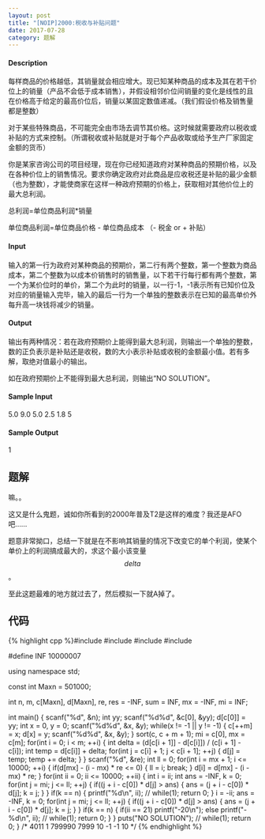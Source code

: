 ```yaml
---
layout: post
title: "[NOIP]2000:税收与补贴问题"
date: 2017-07-28
category: 题解
---
```

#### Description
每样商品的价格越低，其销量就会相应增大。现已知某种商品的成本及其在若干价位上的销量（产品不会低于成本销售），并假设相邻价位间销量的变化是线性的且在价格高于给定的最高价位后，销量以某固定数值递减。（我们假设价格及销售量都是整数）

对于某些特殊商品，不可能完全由市场去调节其价格。这时候就需要政府以税收或补贴的方式来控制。（所谓税收或补贴就是对于每个产品收取或给予生产厂家固定金额的货币）

你是某家咨询公司的项目经理，现在你已经知道政府对某种商品的预期价格，以及在各种价位上的销售情况。要求你确定政府对此商品是应收税还是补贴的最少金额（也为整数），才能使商家在这样一种政府预期的价格上，获取相对其他价位上的最大总利润。

总利润=单位商品利润*销量

单位商品利润=单位商品价格 - 单位商品成本 （- 税金 or + 补贴）
#### Input
输入的第一行为政府对某种商品的预期价，第二行有两个整数，第一个整数为商品成本，第二个整数为以成本价销售时的销售量，以下若干行每行都有两个整数，第一个为某价位时的单价，第二个为此时的销量，以一行-1，-1表示所有已知价位及对应的销量输入完毕，输入的最后一行为一个单独的整数表示在已知的最高单价外每升高一块钱将减少的销量。
#### Output
输出有两种情况：若在政府预期价上能得到最大总利润，则输出一个单独的整数，数的正负表示是补贴还是收税，数的大小表示补贴或收税的金额最小值。若有多解，取绝对值最小的输出。

如在政府预期价上不能得到最大总利润，则输出“NO SOLUTION”。
#### Sample Input
5.0 9.0 5.0 2.5 1.8 5
#### Sample Output
1

## 题解

嘛。。

这又是什么鬼题，诚如你所看到的2000年普及T2是这样的难度？我还是AFO吧……

题意非常拗口，总结一下就是在不影响其销量的情况下改变它的单个利润，使某个单价上的利润搞成最大的，求这个最小该变量$$delta$$。

至此这题最难的地方就过去了，然后模拟一下就A掉了。

## 代码
{% highlight cpp %}#include <cstdio>
#include <cstring>
#include <iostream>
#include <algorithm>

#define INF 10000007

using namespace std;

const int Maxn = 501000;

int n, m, c[Maxn], d[Maxn], re, res = -INF, sum = INF, mx = -INF, mi = INF;

int main() {
    scanf("%d", &n); int yy;
    scanf("%d%d", &c[0], &yy);
    d[c[0]] = yy;
    int x = 0, y = 0;
    scanf("%d%d", &x, &y);
    while(x != -1 || y != -1) {
        c[++m] = x; d[x] = y; scanf("%d%d", &x, &y);
    }
    sort(c, c + m + 1); mi = c[0], mx = c[m];
    for(int i = 0; i < m; ++i) {
        int delta = (d[c[i + 1]] - d[c[i]]) / (c[i + 1] - c[i]);
        int temp = d[c[i]] + delta;
        for(int j = c[i] + 1; j < c[i + 1]; ++j) {
            d[j] = temp;
            temp += delta;
        }
    }
    scanf("%d", &re); int ll = 0;
    for(int i = mx + 1; i <= 10000; ++i) {
        if(d[mx] - (i - mx) * re <= 0) {
            ll = i;
            break;
        }
        d[i] = d[mx] - (i - mx) * re;
    }
    for(int ii = 0; ii <= 10000; ++ii) {
        int i = ii;
        int ans = -INF, k = 0;
        for(int j = mi; j <= ll; ++j) {
            if((j + i - c[0]) * d[j] > ans) {
                ans = (j + i - c[0]) * d[j];
                k = j;
            }
        }
        if(k == n) {
            printf("%d\n", ii);
            // while(1);
            return 0;
        }
        i = -ii;
        ans = -INF, k = 0;
        for(int j = mi; j <= ll; ++j) {
            if((j + i - c[0]) * d[j] > ans) {
                ans = (j + i - c[0]) * d[j];
                k = j;
            }
        }
        if(k == n) {
            if(ii == 21) printf("-20\n");
            else printf("-%d\n", ii);
            // while(1);
            return 0;
        }
    }
    puts("NO SOLUTION");
    // while(1);
    return 0;
}
/*
4011
1 799990
7999 10
-1 -1
10
*/
{% endhighlight %}